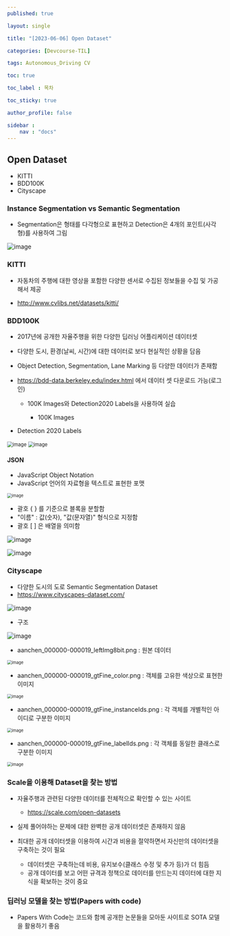```yaml
---
published: true

layout: single

title: "[2023-06-06] Open Dataset"

categories: [Devcourse-TIL]

tags: Autonomous_Driving CV

toc: true

toc_label : 목차

toc_sticky: true

author_profile: false

sidebar :
    nav : "docs"
---
```


## Open Dataset

- KITTI
- BDD100K
- Cityscape



### Instance Segmentation vs Semantic Segmentation

- Segmentation은 형태를 다각형으로 표현하고 Detection은 4개의 포인트(사각형)를 사용하여 그림

![image](https://github.com/shpark98/Projects/assets/116723552/be291ea4-7cc3-4657-b30d-a21b7757155b)





### KITTI

- 자동차의 주행에 대한 영상을 포함한 다양한 센서로 수집된 정보들을 수집 및 가공해서 제공

- http://www.cvlibs.net/datasets/kitti/



### BDD100K

- 2017년에 공개한 자율주행을 위한 다양한 딥러닝 어플리케이션 데이터셋
- 다양한 도시, 환경(날씨, 시간)에 대한 데이터로 보다 현실적인 상황을 담음
- Object Detection, Segmentation, Lane Marking 등 다양한 데이터가 존재함
- https://bdd-data.berkeley.edu/index.html 에서 데이터 셋 다운로드 가능(로그인)

  - 100K Images와 Detection2020 Labels을 사용하여 실습

    - 100K Images 
- Detection 2020 Labels

<img src="https://github.com/shpark98/Projects/assets/116723552/97076e81-2904-4c3f-99e9-0d15f49f6a0a" alt="image" style="zoom: 80%;" />

<img src="https://github.com/shpark98/Projects/assets/116723552/22f662e4-e61f-46dc-ba08-921d3a4e5302" alt="image" style="zoom:80%;" />

#### JSON

- JavaScript Object Notation
- JavaScript 언어의 자료형을 텍스트로 표현한 포맷

<img src="https://github.com/shpark98/Projects/assets/116723552/5046ab0d-6dfd-4d54-9a19-f10ad8f62f13" alt="image" style="zoom:67%;" />

- 괄호 { } 를 기준으로 블록을 분할함
- "이름" : 값(숫자), "값(문자열)" 형식으로 지정함
- 괄호 [ ] 은 배열을 의미함 

![image](https://github.com/shpark98/Projects/assets/116723552/f2145c62-a373-432c-adbb-c42b6bf88d30)



![image](https://github.com/shpark98/Projects/assets/116723552/e8f3fe13-8d84-4830-8386-3d0c78c50ed5)



### Cityscape

- 다양한 도시의 도로 Semantic Segmentation Dataset
- https://www.cityscapes-dataset.com/

![image](https://github.com/shpark98/Projects/assets/116723552/79ec8df9-be8f-4aea-9bac-511b5efdf93a)

- 구조

![image](https://github.com/shpark98/Projects/assets/116723552/630808b1-a4bf-42fa-b13a-fb9bf02ff99b)



- aanchen_000000-000019_leftImg8bit.png : 원본 데이터

<img src="https://github.com/shpark98/Projects/assets/116723552/4454d89a-6269-4140-904b-bc457c1600fa" alt="image" style="zoom:67%;" />



- aanchen_000000-000019_gtFine_color.png : 객체를 고유한 색상으로 표현한 이미지

<img src="https://github.com/shpark98/Projects/assets/116723552/c4909be9-98b6-43e5-b197-d958e5f81c16" alt="image" style="zoom:67%;" />



- aanchen_000000-000019_gtFine_instanceIds.png : 각 객체를 개별적인 아이디로 구분한 이미지

<img src="https://github.com/shpark98/Projects/assets/116723552/f27ae375-c4b9-43b9-8932-2c251a88a4c4" alt="image" style="zoom:67%;" />



- aanchen_000000-000019_gtFine_labelIds.png : 각 객체를 동일한 클래스로 구분한 이미지

<img src="https://github.com/shpark98/Projects/assets/116723552/ceee2e10-e35d-450a-9712-92cb30cb90df" alt="image" style="zoom:67%;" />



### Scale을 이용해 Dataset을 찾는 방법

- 자율주행과 관련된 다양한 데이터를 전체적으로 확인할 수 있는 사이트
  - https://scale.com/open-datasets

- 실제 풀어야하는 문제에 대한 완벽한 공개 데이터셋은 존재하지 않음
- 최대한 공개 데이터셋을 이용하여 시간과 비용을 절약하면서 자신만의 데이터셋을 구축하는 것이 필요
  - 데이터셋은 구축하는데 비용, 유지보수(클래스 수정 및 추가 등)가 더 힘듬
  - 공개 데이터를 보고 어떤 규격과 정책으로 데이터를 만드는지 데이터에 대한 지식을 확보하는 것이 중요

### 

### 딥러닝 모델을 찾는 방법(Papers with code)

- Papers With Code는 코드와 함께 공개한 논문들을 모아둔 사이트로 SOTA 모델을 활용하기 좋음
